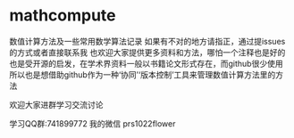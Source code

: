 # mathcompute
数值计算方法及一些常用数学算法记录
如果有不对的地方请指正，通过提issues的方式或者直接联系我
也欢迎大家提供更多资料和方法，哪怕一个注释也是好的
也是受开源的启发，在学术界资料一般以书籍论文形式存在，而github很少使用
所以也是想借助github作为一种‘协同’‘版本控制’工具来管理数值计算方法里的方法

欢迎大家进群学习交流讨论

学习QQ群:741899772
我的微信 prs1022flower
